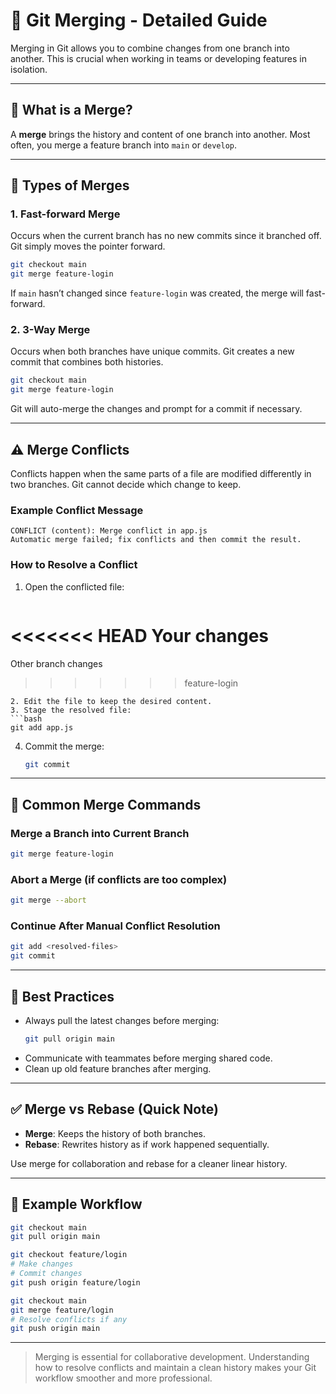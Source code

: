 # 🔀 Git Merging - Detailed Guide

Merging in Git allows you to combine changes from one branch into another. This is crucial when working in teams or developing features in isolation.

---

## 📌 What is a Merge?

A **merge** brings the history and content of one branch into another. Most often, you merge a feature branch into `main` or `develop`.

---

## 🔁 Types of Merges

### 1. **Fast-forward Merge**
Occurs when the current branch has no new commits since it branched off. Git simply moves the pointer forward.

```bash
git checkout main
git merge feature-login
```

If `main` hasn’t changed since `feature-login` was created, the merge will fast-forward.

### 2. **3-Way Merge**
Occurs when both branches have unique commits. Git creates a new commit that combines both histories.

```bash
git checkout main
git merge feature-login
```

Git will auto-merge the changes and prompt for a commit if necessary.

---

## ⚠️ Merge Conflicts

Conflicts happen when the same parts of a file are modified differently in two branches. Git cannot decide which change to keep.

### Example Conflict Message
```
CONFLICT (content): Merge conflict in app.js
Automatic merge failed; fix conflicts and then commit the result.
```

### How to Resolve a Conflict
1. Open the conflicted file:
   ```
<<<<<<< HEAD
Your changes
=======
Other branch changes
>>>>>>> feature-login
   ```
2. Edit the file to keep the desired content.
3. Stage the resolved file:
   ```bash
   git add app.js
   ```
4. Commit the merge:
   ```bash
   git commit
   ```

---

## 📘 Common Merge Commands

### Merge a Branch into Current Branch
```bash
git merge feature-login
```

### Abort a Merge (if conflicts are too complex)
```bash
git merge --abort
```

### Continue After Manual Conflict Resolution
```bash
git add <resolved-files>
git commit
```

---

## 🧪 Best Practices
- Always pull the latest changes before merging:
  ```bash
  git pull origin main
  ```
- Communicate with teammates before merging shared code.
- Clean up old feature branches after merging.

---

## ✅ Merge vs Rebase (Quick Note)
- **Merge**: Keeps the history of both branches.
- **Rebase**: Rewrites history as if work happened sequentially.

Use merge for collaboration and rebase for a cleaner linear history.

---

## 🧪 Example Workflow
```bash
git checkout main
git pull origin main

git checkout feature/login
# Make changes
# Commit changes
git push origin feature/login

git checkout main
git merge feature/login
# Resolve conflicts if any
git push origin main
```

---

> Merging is essential for collaborative development. Understanding how to resolve conflicts and maintain a clean history makes your Git workflow smoother and more professional.

